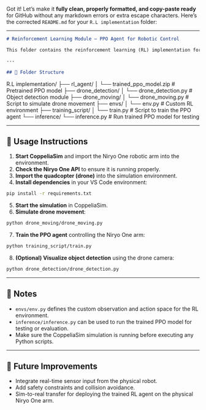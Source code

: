 Got it! Let’s make it **fully clean, properly formatted, and copy-paste ready** for GitHub without any markdown errors or extra escape characters. Here’s the corrected `README.md` for your `R.L implementation` folder:

---

```markdown
# Reinforcement Learning Module — PPO Agent for Robotic Control

This folder contains the reinforcement learning (RL) implementation for the **Intelligent 6-DOF Robotic Defense & Rescue System**. The PPO agent is trained to control the Niryo One robotic arm for tasks like tracking and interacting with a moving drone within a simulated environment.

---

## 📂 Folder Structure

```

R.L implementation/
├── rl_agent/
│   └── trained_ppo_model.zip    # Pretrained PPO model
├── drone_detection/
│   └── drone_detection.py       # Object detection module
├── drone_moving/
│   └── drone_moving.py          # Script to simulate drone movement
├── envs/
│   └── env.py                   # Custom RL environment
├── training_script/
│   └── train.py                 # Script to train the PPO agent
└── inference/
└── inference.py             # Run trained PPO model for testing



---

## 🚀 Usage Instructions

1. **Start CoppeliaSim** and import the Niryo One robotic arm into the environment.
2. **Check the Niryo One API** to ensure it is running properly.
3. **Import the quadcopter (drone)** into the simulation environment.
4. **Install dependencies** in your VS Code environment:

```bash
pip install -r requirements.txt
```

5. **Start the simulation** in CoppeliaSim.
6. **Simulate drone movement**:

```bash
python drone_moving/drone_moving.py
```

7. **Train the PPO agent** controlling the Niryo One arm:

```bash
python training_script/train.py
```

8. **(Optional) Visualize object detection** using the drone camera:

```bash
python drone_detection/drone_detection.py
```

---

## 📌 Notes

* `envs/env.py` defines the custom observation and action space for the RL environment.
* `inference/inference.py` can be used to run the trained PPO model for testing or evaluation.
* Make sure the CoppeliaSim simulation is running before executing any Python scripts.

---

## 🔮 Future Improvements

* Integrate real-time sensor input from the physical robot.
* Add safety constraints and collision avoidance.
* Sim-to-real transfer for deploying the trained RL agent on the physical Niryo One arm.

```

